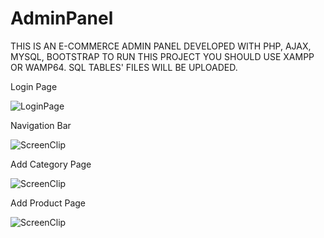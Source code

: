 
# AdminPanel


THIS IS AN E-COMMERCE ADMIN PANEL DEVELOPED WITH PHP, AJAX, MYSQL, BOOTSTRAP
TO RUN THIS PROJECT YOU SHOULD USE XAMPP OR WAMP64. SQL TABLES' FILES WILL BE UPLOADED.

Login Page

![LoginPage](https://user-images.githubusercontent.com/70219430/186894704-5f4c1fe4-3a37-4844-9461-117fc591d714.png)

Navigation Bar

![ScreenClip](https://user-images.githubusercontent.com/70219430/186895161-609166d5-04a4-4aea-a6e5-0c4d25b256be.png)

Add Category Page

![ScreenClip](https://user-images.githubusercontent.com/70219430/186895269-d93e403b-7bcc-448c-a485-b361d7d9981f.png)

Add Product Page

![ScreenClip](https://user-images.githubusercontent.com/70219430/186895302-09ecca5f-330b-41a1-9972-400ec4df7ff4.png)
